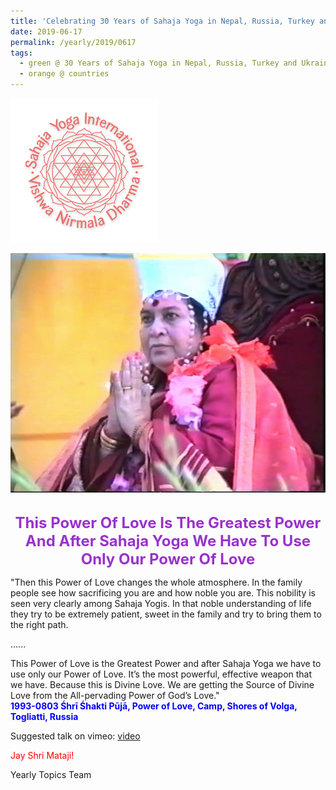 ```yaml
---
title: 'Celebrating 30 Years of Sahaja Yoga in Nepal, Russia, Turkey and Ukraine, Post 14'
date: 2019-06-17
permalink: /yearly/2019/0617
tags:
  - green @ 30 Years of Sahaja Yoga in Nepal, Russia, Turkey and Ukraine
  - orange @ countries
---
```


![PICTURE 9](/images/image9.png)

<div style="text-align: center"><img src="/images/image11.png" /></div>

<br>
<p style="color:DarkOrchid; text-align:center">
<font size="+2"><b>This Power Of Love Is The Greatest Power And After Sahaja Yoga We Have To Use Only Our Power Of Love</b><br></font>
</p>

<p>
"Then this Power of Love changes the whole atmosphere. In the family people see how sacrificing you are and how noble you are. This nobility is seen very clearly among Sahaja Yogis. In that noble understanding of life they try to be extremely patient, sweet in the family and try to bring them to the right path.<br>

......<br>

This Power of Love is the Greatest Power and after Sahaja Yoga we have to use only our Power of Love. It’s the most powerful, effective weapon that we have. Because this is Divine Love. We are getting the Source of Divine Love from the All-pervading Power of God’s Love."<br>
<font color="blue"><b>1993-0803 Śhrī Śhakti Pūjā, Power of Love, Camp, Shores of Volga, Togliatti, Russia</b></font><br>
</p>

Suggested talk on vimeo: <a href="https://vimeo.com/88506726"> video</a>

<p style="color:red;">Jay Shri Mataji!<br></p>

Yearly Topics Team